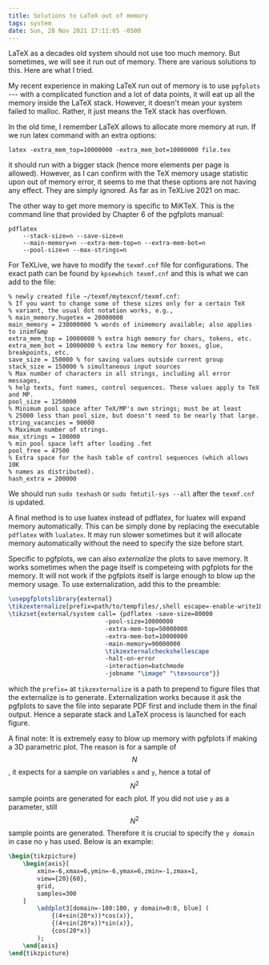 ```yaml
---
title: Solutions to LaTeX out of memory
tags: system
date: Sun, 28 Nov 2021 17:11:05 -0500
---
```


LaTeX as a decades old system should not use too much memory. But sometimes, we
will see it run out of memory. There are various solutions to this. Here are
what I tried.

My recent experience in making LaTeX run out of memory is to use `pgfplots` ---
with a complicated function and a lot of data points, it will eat up all the
memory inside the LaTeX stack. However, it doesn't mean your system failed to
malloc. Rather, it just means the TeX stack has overflown.

In the old time, I remember LaTeX allows to allocate more memory at run. If we
run latex command with an extra options:

    latex -extra_mem_top=10000000 -extra_mem_bot=10000000 file.tex

it should run with a bigger stack (hence more elements per page is allowed).
However, as I can confirm with the TeX memory usage statistic upon out of
memory error, it seems to me that these options are not having any effect. They
are simply ignored. As far as in TeXLive 2021 on mac.

The other way to get more memory is specific to MiKTeX. This is the command
line that provided by Chapter 6 of the pgfplots manual:

```
pdflatex
	--stack-size=n --save-size=n
	--main-memory=n --extra-mem-top=n --extra-mem-bot=n
	--pool-size=n --max-strings=n
```

For TeXLive, we have to modify the `texmf.cnf` file for configurations. The
exact path can be found by `kpsewhich texmf.cnf` and this is what we can add to
the file:

```
% newly created file ~/texmf/mytexcnf/texmf.cnf:
% If you want to change some of these sizes only for a certain TeX
% variant, the usual dot notation works, e.g.,
% main_memory.hugetex = 20000000
main_memory = 230000000 % words of inimemory available; also applies to inimf&mp
extra_mem_top = 10000000 % extra high memory for chars, tokens, etc.
extra_mem_bot = 10000000 % extra low memory for boxes, glue, breakpoints, etc.
save_size = 150000 % for saving values outside current group
stack_size = 150000 % simultaneous input sources
% Max number of characters in all strings, including all error messages,
% help texts, font names, control sequences. These values apply to TeX and MP.
pool_size = 1250000
% Minimum pool space after TeX/MP's own strings; must be at least
% 25000 less than pool_size, but doesn't need to be nearly that large.
string_vacancies = 90000
% Maximum number of strings.
max_strings = 100000
% min pool space left after loading .fmt
pool_free = 47500
% Extra space for the hash table of control sequences (which allows 10K
% names as distributed).
hash_extra = 200000
```

We should run `sudo texhash` or `sudo fmtutil-sys --all` after the `texmf.cnf`
is updated.

A final method is to use luatex instead of pdflatex, for luatex will expand
memory automatically. This can be simply done by replacing the executable
`pdflatex` with `lualatex`. It may run slower sometimes but it will allocate
memory automatically without the need to specify the size before start.

Specific to pgfplots, we can also *externalize* the plots to save memory. It
works sometimes when the page itself is competeing with pgfplots for the
memory. It will not work if the pgfplots itself is large enough to blow up the
memory usage. To use externalization, add this to the preamble:

```tex
\usepgfplotslibrary{external}
\tikzexternalize[prefix=path/to/tempfiles/,shell escape=-enable-write18]
\tikzset{external/system call= {pdflatex -save-size=80000 
                           -pool-size=10000000 
                           -extra-mem-top=50000000 
                           -extra-mem-bot=10000000 
                           -main-memory=90000000 
                           \tikzexternalcheckshellescape 
                           -halt-on-error 
                           -interaction=batchmode
                           -jobname "\image" "\texsource"}}
```

which the `prefix=` at `tikzexternalize` is a path to prepend to figure files
that the externalize is to generate. Externalization works because it ask the
pgfplots to save the file into separate PDF first and include them in the final
output. Hence a separate stack and LaTeX process is launched for each figure.

A final note: It is extremely easy to blow up memory with pgfplots if making a
3D parametric plot. The reason is for a sample of $$N$$, it expects for a
sample on variables `x` and `y`, hence a total of $$N^2$$ sample points are
generated for each plot. If you did not use `y` as a parameter, still $$N^2$$
sample points are generated. Therefore it is crucial to specify the `y domain`
in case no `y` has used. Below is an example:

```tex
\begin{tikzpicture}
	\begin{axis}[
		xmin=-6,xmax=6,ymin=-6,ymax=6,zmin=-1,zmax=1,
		view={20}{60},
		grid,
		samples=300
	]
		\addplot3[domain=-180:180, y domain=0:0, blue] (
			{(4+sin(20*x))*cos(x)},
			{(4+sin(20*x))*sin(x)},
			{cos(20*x)}
		);
	\end{axis}
\end{tikzpicture}
```
